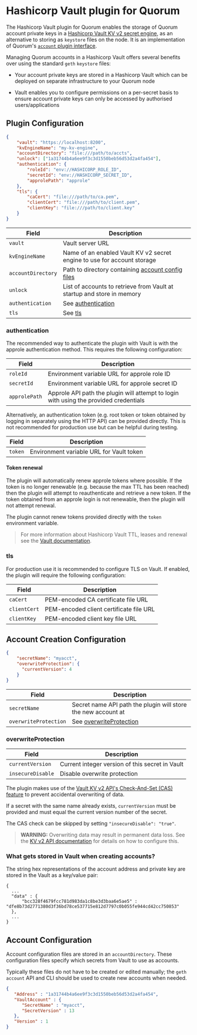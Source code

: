 # Hashicorp Vault plugin for Quorum

The Hashicorp Vault plugin for Quorum enables the storage of Quorum account private keys in a [Hashicorp Vault KV v2 secret engine](https://www.vaultproject.io/docs/secrets/kv/kv-v2/), as an alternative to storing as `keystore` files on the node.  It is an implementation of Quorum's [`account` plugin interface](https://docs.goquorum.com/en/latest/PluggableArchitecture/Plugins/account/account/).

Managing Quorum accounts in a Hashicorp Vault offers several benefits over using the standard `geth` `keystore` files:

* Your account private keys are stored in a Hashicorp Vault which can be deployed on separate infrastructure to your Quorum node  

* Vault enables you to configure permissions on a per-secret basis to ensure account private keys can only be accessed by authorised users/applications 

## Plugin Configuration

```json
{
    "vault": "https://localhost:8200",
    "kvEngineName": "my-kv-engine",
    "accountDirectory": "file:///path/to/accts",
    "unlock": ["1a31744b4a6ee9f3c3d1550beb56d53d2a4fa454"],
    "authentication": {
        "roleId": "env://HASHICORP_ROLE_ID",
        "secretId": "env://HASHICORP_SECRET_ID",
        "approlePath": "approle"
    },
    "tls": {
        "caCert": "file:///path/to/ca.pem",
        "clientCert": "file:///path/to/client.pem",
        "clientKey": "file:///path/to/client.key"
    }
}
```

| Field | Description |
| --- | --- |
| `vault` | Vault server URL |
| `kvEngineName` | Name of an enabled Vault KV v2 secret engine to use for account storage |
| `accountDirectory` | Path to directory containing [account config files](#account-configuration) |
| `unlock` | List of accounts to retrieve from Vault at startup and store in memory |
| `authentication` | See [authentication](#authentication) |
| `tls` | See [tls](#tls) |

### authentication

The recommended way to authenticate the plugin with Vault is with the approle authentication method.  This requires the following configuration: 

| Field | Description |
| --- | --- |
| `roleId` | Environment variable URL for approle role ID |
| `secretId` | Environment variable URL for approle secret ID |
| `approlePath` | Approle API path the plugin will attempt to login with using the provided credentials |

Alternatively, an authentication token (e.g. root token or token obtained by logging in separately using the HTTP API) can be provided directly.  This is not recommended for production use but can be helpful during testing.

| Field | Description |
| --- | --- |
| `token` | Environment variable URL for Vault token |

#### Token renewal

The plugin will automatically renew approle tokens where possible.  If the token is no longer renewable (e.g. because the max TTL has been reached) then the plugin will attempt to reauthenticate and retrieve a new token.  If the token obtained from an approle login is not renewable, then the plugin will not attempt renewal.

The plugin cannot renew tokens provided directly with the `token` environment variable.     

> For more information about Hashicorp Vault TTL, leases and renewal see the [Vault documentation](https://www.vaultproject.io/docs/concepts/lease.html). 

### tls

For production use it is recommended to configure TLS on Vault.  If enabled, the plugin will require the following configuration:

| Field | Description |
| --- | --- |
| `caCert` | PEM-encoded CA certificate file URL |
| `clientCert` | PEM-encoded client certificate file URL |
| `clientKey` | PEM-encoded client key file URL |

## Account Creation Configuration
```json
{
    "secretName": "myacct",
    "overwriteProtection": {
      "currentVersion": 4
    }
}
```

| Field | Description |
| --- | --- |
| `secretName` | Secret name API path the plugin will store the new account at |
| `overwriteProtection` | See [overwriteProtection](#overwriteProtection) |

### overwriteProtection

| Field | Description |
| --- | --- |
| `currentVersion` | Current integer version of this secret in Vault |
| `insecureDisable` | Disable overwrite protection |

The plugin makes use of the [Vault KV v2 API's Check-And-Set (CAS) feature](https://www.vaultproject.io/api-docs/secret/kv/kv-v2#create-update-secret) to prevent accidental overwriting of data.

If a secret with the same name already exists, `currentVersion` must be provided and must equal the current version number of the secret.

The CAS check can be skipped by setting `"insecureDisable": "true"`.  

> **WARNING:** Overwriting data may result in permanent data loss.  See the [KV v2 API documentation](https://www.vaultproject.io/api/secret/kv/kv-v2#parameters) for details on how to configure this.

### What gets stored in Vault when creating accounts?
The string hex representations of the account address and private key are stored in the Vault as a key/value pair:

```
{
  ...
  "data" : {
      "bcc328f4679fcc781d983da1c8be3d3baa6e5ae5" : "dfe8b73d2771380d3f36bd78ce537715e812d7797c0b055fe944cd42cc750853"
  },
  ...
}
```

## Account Configuration

Account configuration files are stored in an `accountDirectory`.  These configuration files specify which secrets from Vault to use as accounts.  

Typically these files do not have to be created or edited manually; the `geth account` API and CLI should be used to create new accounts when needed.

```json
{
   "Address" : "1a31744b4a6ee9f3c3d1550beb56d53d2a4fa454",
   "VaultAccount" : {
      "SecretName" : "myacct",
      "SecretVersion" : 13
   },
   "Version" : 1
}
```
